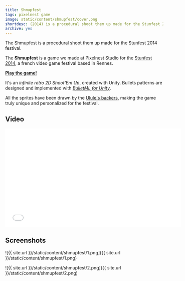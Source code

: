 ```yaml
---
title: Shmupfest
tags: pixelnest game
image: static/content/shmupfest/cover.png
shortdesc: (2014) is a procedural shoot them up made for the Stunfest 2014 festival
archive: yes
---
```


The Shmupfest is a procedural shoot them up made for the Stunfest 2014 festival.

<!--more-->

The **Shmupfest** is a game we made at Pixelnest Studio for the [Stunfest 2014][stunfest], a french video game festival based in Rennes.

**[Play the game!][play]**

It's an _infinite retro 2D Shoot'Em Up_, created with Unity. Bullets patterns are designed and implemented with _[BulletML for Unity][bulletml]_.

All the sprites have been drawn by the [Ulule's backers][ulule], making the game truly unique and personalized for the festival.

## Video

<iframe width="560" height="315" src="//www.youtube.com/embed/N4cRAA7Q-p4" frameborder="0" allowfullscreen></iframe>

## Screenshots

![{{ site.url }}/static/content/shmupfest/1.png]({{ site.url }}/static/content/shmupfest/1.png)

![{{ site.url }}/static/content/shmupfest/2.png]({{ site.url }}/static/content/shmupfest/2.png)

[play]: http://pixelnest.io/shmupfest/play/

[stunfest]: http://stunfest.fr/
[ulule]: http://fr.ulule.com/stunfest-2014/

[bulletml]: ./bulletml-for-unity
